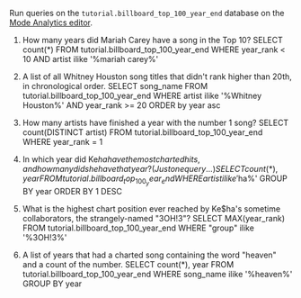 Run queries on the `tutorial.billboard_top_100_year_end` database on the [Mode Analytics editor](https://modeanalytics.com/editor).

1. How many years did Mariah Carey have a song in the Top 10?
SELECT count(*)
FROM tutorial.billboard_top_100_year_end
WHERE year_rank < 10 AND artist ilike '%mariah carey%'

2. A list of all Whitney Houston song titles that didn't rank higher than 20th, in chronological order.
SELECT song_name
FROM tutorial.billboard_top_100_year_end
WHERE artist ilike '%Whitney Houston%' AND year_rank >= 20
ORDER by year asc


3. How many artists have finished a year with the number 1 song?
SELECT count(DISTINCT artist)
FROM tutorial.billboard_top_100_year_end
WHERE year_rank = 1

4. In which year did Ke$ha have the most charted hits, and how many did she have that year? (Just one query...)
SELECT count(*), year
FROM tutorial.billboard_top_100_year_end
WHERE artist ilike '%Ke$ha%'
GROUP BY year
ORDER BY 1 DESC



5. What is the highest chart position ever reached by Ke$ha's sometime collaborators, the strangely-named "3OH!3"?
SELECT MAX(year_rank)
FROM tutorial.billboard_top_100_year_end
WHERE "group" ilike '%3OH!3%'


6. A list of years that had a charted song containing the word "heaven" and a count of the number.
SELECT count(*), year
FROM tutorial.billboard_top_100_year_end
WHERE song_name ilike '%heaven%'
GROUP BY year
